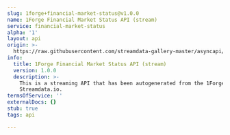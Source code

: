 ```yaml
---
slug: 1forge+financial-market-status@v1.0.0
name: 1Forge Financial Market Status API (stream)
service: financial-market-status
alpha: '1'
layout: api
origin: >-
  https://raw.githubusercontent.com/streamdata-gallery-master/asyncapi/master/_listings/1forge/1forge-financial-market-status-api-stream-async.md
info:
  title: 1Forge Financial Market Status API (stream)
  version: 1.0.0
  description: >-
    This is a streaming API that has been autogenerated from the 1Forge using
    Streamdata.io.
termsOfService: ''
externalDocs: {}
stub: true
tags: api

---
```

